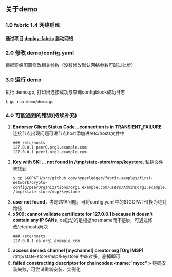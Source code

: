 ## 关于demo

### 1.0 fabric 1.4 网络启动

#### 通过项目 [deploy-fabric](https://dev.stringon.com/yinminghao/deployfabirc) 启动网络

### 2.0 修改 demo/config.yaml

根据网络配置修改相关参数（没有修改默认网络参数可跳过此步）

### 3.0 运行 demo

执行 demo.go, 打印出连接成功与查询configblock成功日志   
```shell
$ go run demo/demo.go
```

### 4.0 可能遇到的错误(持续补充)

1. **Endorser Client Status Code...connection is in TRANSIENT_FAILURE** 连接节点出现问题可讲节点host添加进/etc/hosts文件中
    ```
    ### /etc/hosts
    127.0.0.1 peer0.org1.example.com
    127.0.0.1 peer1.org1.example.com
    ```
2. **Key with SKI ... not found in /tmp/state-store/msp/keystore**, 私钥文件未找到
    ```shell
    $ cp $GOPATH/src/github.com/hyperledger/fabric-samples/first-network/crypto-config/peerOrganizations/org1.example.com/users/Admin@org1.example.com/msp/keystore/priv_sk /tmp/state-store/msp/keystore
    ```
3. **user not found**，考虑路径问题，可将config.yaml中的${GOPATH}换为绝对路径
4. **x509: cannot validate certificate for 127.0.0.1 because it doesn't contain any IP SANs**, ca启动的是根据hostname而不是ip，可通过修改/etc/hosts解决
    ```
    ### /etc/hosts
    127.0.0.1 ca.org1.example.com
    ```
5. **access denied: channel [mychannel] creator org [Org1MSP]** /tmp/state-store/msp/keystore 中sk过多，删掉即可
6. **failed constructing descriptor for chaincodes:<name:"mycc" >** 链码安装失败，可尝试重新安装、实例化